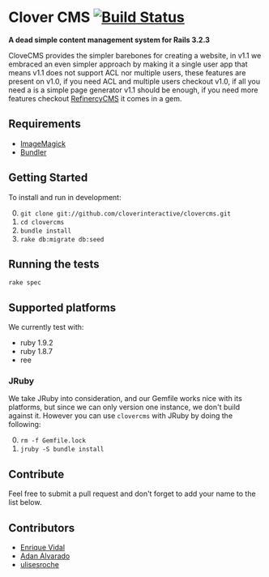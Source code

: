 # Clover CMS [![Build Status](http://travis-ci.org/cloverinteractive/clovercms.png)](http://travis-ci.org/cloverinteractive/clovercms)

__A dead simple content management system for Rails 3.2.3__

CloveCMS provides the simpler barebones for creating a website, in v1.1 we embraced an even simpler approach by making it a single user app
that means v1.1 does not support ACL nor multiple users, these features are present on v1.0, if you need ACL and multiple users checkout v1.0,
if all you need a is a simple page generator v1.1 should be enough, if you need more features checkout [RefinercyCMS](https://github.com/resolve/refinerycms)
it comes in a gem.

## Requirements

* [ImageMagick](http://www.imagemagick.org/script/install-source.php)
* [Bundler](http://gembundler.com)

## Getting Started

To install and run in development:

0. `git clone git://github.com/cloverinteractive/clovercms.git`
1. `cd clovercms`
2. `bundle install`
3. `rake db:migrate db:seed`

## Running the tests

`rake spec`

## Supported platforms

We currently test with:

* ruby 1.9.2
* ruby 1.8.7
* ree

### JRuby

We take JRuby into consideration, and our Gemfile works nice with its platforms, but since we can only version one instance, we don't build against it. However you can use `clovercms` with JRuby by doing the following:

0. `rm -f Gemfile.lock`
1. `jruby -S bundle install`

## Contribute

Feel free to submit a pull request and don't forget to add your name to the list below.

## Contributors

* [Enrique Vidal](http://github.com/EnriqueVidal)
* [Adan Alvarado](http://github.com/aalvarado)
* [ulisesroche](http://github.com/ulisesroche)
